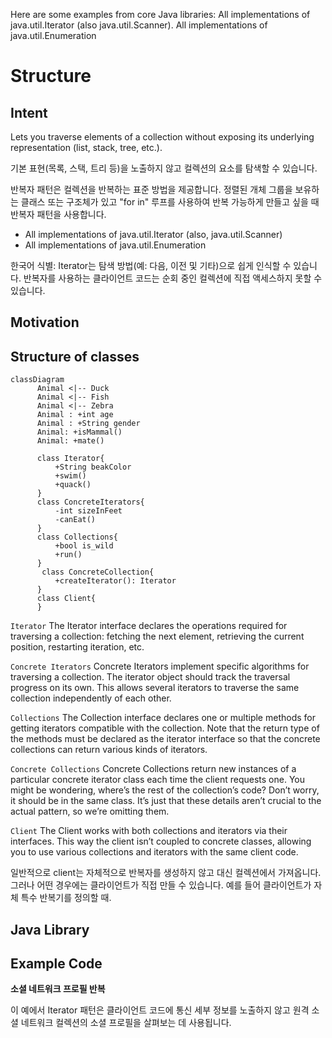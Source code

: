 Here are some examples from core Java libraries:
All implementations of java.util.Iterator (also java.util.Scanner).
All implementations of java.util.Enumeration

# Structure

## Intent

Lets you traverse elements of a collection without exposing its underlying representation (list, stack, tree, etc.).

기본 표현(목록, 스택, 트리 등)을 노출하지 않고 컬렉션의 요소를 탐색할 수 있습니다.


반복자 패턴은 컬렉션을 반복하는 표준 방법을 제공합니다.
정렬된 개체 그룹을 보유하는 클래스 또는 구조체가 있고
"for in" 루프를 사용하여 반복 가능하게 만들고 싶을 때
반복자 패턴을 사용합니다.

- All implementations of java.util.Iterator (also, java.util.Scanner)
- All implementations of java.util.Enumeration



한국어
식별: Iterator는 탐색 방법(예: 다음, 이전 및 기타)으로 쉽게 인식할 수 있습니다.
반복자를 사용하는 클라이언트 코드는 순회 중인 컬렉션에 직접 액세스하지 못할 수 있습니다.




## Motivation


## Structure of classes




```mermaid
classDiagram
      Animal <|-- Duck
      Animal <|-- Fish
      Animal <|-- Zebra
      Animal : +int age
      Animal : +String gender
      Animal: +isMammal()
      Animal: +mate()
      
      class Iterator{
          +String beakColor
          +swim()
          +quack()
      }
      class ConcreteIterators{
          -int sizeInFeet
          -canEat()
      }
      class Collections{
          +bool is_wild
          +run()
      }
       class ConcreteCollection{
          +createIterator(): Iterator
      }
      class Client{
      }
```


`Iterator`
The Iterator interface declares the operations required for traversing a collection: fetching the next element, retrieving the current position, restarting iteration, etc.

`Concrete Iterators`
Concrete Iterators implement specific algorithms for traversing a collection. The iterator object should track the traversal progress on its own. This allows several iterators to traverse the same collection independently of each other.

`Collections`
The Collection interface declares one or multiple methods for getting iterators compatible with the collection. Note that the return type of the methods must be declared as the iterator interface so that the concrete collections can return various kinds of iterators.

`Concrete Collections`
Concrete Collections return new instances of a particular concrete iterator class each time the client requests one. You might be wondering, where’s the rest of the collection’s code? Don’t worry, it should be in the same class. It’s just that these details aren’t crucial to the actual pattern, so we’re omitting them.

`Client`
The Client works with both collections and iterators via their interfaces. This way the client isn’t coupled to concrete classes, allowing you to use various collections and iterators with the same client code.

일반적으로 client는 자체적으로 반복자를 생성하지 않고 대신 컬렉션에서 가져옵니다. 그러나 어떤 경우에는 클라이언트가 직접 만들 수 있습니다. 예를 들어 클라이언트가 자체 특수 반복기를 정의할 때.

## Java Library



## Example Code
**소셜 네트워크 프로필 반복**

이 예에서 Iterator 패턴은 클라이언트 코드에 통신 세부 정보를 노출하지 않고 원격 소셜 네트워크 컬렉션의 소셜 프로필을 살펴보는 데 사용됩니다.
